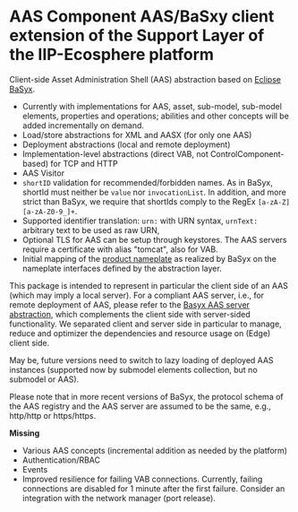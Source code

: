# AAS Component AAS/BaSxy client extension of the Support Layer of the IIP-Ecosphere platform

Client-side Asset Administration Shell (AAS) abstraction based on [Eclipse BaSyx](https://www.eclipse.org/basyx/).  

- Currently with implementations for AAS, asset, sub-model, sub-model elements, properties and operations; abilities 
  and other concepts will be added incrementally on demand.
- Load/store abstractions for XML and AASX (for only one AAS)
- Deployment abstractions (local and remote deployment)
- Implementation-level abstractions (direct VAB, not ControlComponent-based) for TCP and HTTP
- AAS Visitor
- `shortID` validation for recommended/forbidden names. As in BaSyx, shortId must neither be ``value`` nor ``invocationList``. In addition, and more strict than BaSyx, we require that shortIds comply to the RegEx ``[a-zA-Z][a-zA-Z0-9_]+``.
- Supported identifier translation: ``urn:`` with URN syntax, ``urnText:`` arbitrary text to be used as raw URN, 
- Optional TLS for AAS can be setup through keystores. The AAS servers require a certificate with alias "tomcat", also for VAB.
- Initial mapping of the [product nameplate](https://www.zvei.org/fileadmin/user_upload/Presse_und_Medien/Publikationen/2020/Dezember/Submodel_Templates_of_the_Asset_Administration_Shell/201117_I40_ZVEI_SG2_Submodel_Spec_ZVEI_Technical_Data_Version_1_1.pdf) as realized by BaSyx on the nameplate interfaces defined by the abstraction layer.

This package is intended to represent in particular the client side of an AAS (which may imply a local server). For a compliant AAS server, i.e., for remote deployment of AAS, please refer to the [Basyx AAS server abstraction](https://github.com/iip-ecosphere/platform/tree/main/platform/support.aas.basxy.server/README.md), which complements the
client side with server-sided functionality. We separated client and server side in particular to manage, reduce and optimizer the dependencies and resource usage on (Edge) client side.

May be, future versions need to switch to lazy loading of deployed AAS instances (supported now by submodel elements collection, but no submodel or AAS).

Please note that in more recent versions of BaSyx, the protocol schema of the AAS registry and the AAS server are assumed to be the same, e.g., http/http or https/https.

**Missing**
- Various AAS concepts (incremental addition as needed by the platform)
- Authentication/RBAC
- Events
- Improved resilience for failing VAB connections. Currently, failing connections are disabled for 1 minute after the first failure. Consider an integration with the network manager (port release).
